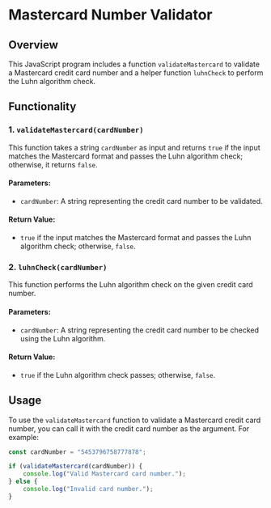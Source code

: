 # Mastercard Number Validator

## Overview

This JavaScript program includes a function `validateMastercard` to validate a Mastercard credit card number and a helper function `luhnCheck` to perform the Luhn algorithm check.

## Functionality

### 1. `validateMastercard(cardNumber)`

This function takes a string `cardNumber` as input and returns `true` if the input matches the Mastercard format and passes the Luhn algorithm check; otherwise, it returns `false`.

#### Parameters:

- `cardNumber`: A string representing the credit card number to be validated.

#### Return Value:

- `true` if the input matches the Mastercard format and passes the Luhn algorithm check; otherwise, `false`.

### 2. `luhnCheck(cardNumber)`

This function performs the Luhn algorithm check on the given credit card number.

#### Parameters:

- `cardNumber`: A string representing the credit card number to be checked using the Luhn algorithm.

#### Return Value:

- `true` if the Luhn algorithm check passes; otherwise, `false`.

## Usage

To use the `validateMastercard` function to validate a Mastercard credit card number, you can call it with the credit card number as the argument. For example:

```javascript
const cardNumber = "5453796758777878";

if (validateMastercard(cardNumber)) {
    console.log("Valid Mastercard card number.");
} else {
    console.log("Invalid card number.");
}
